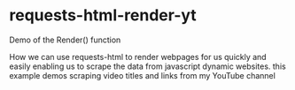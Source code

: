 # requests-html-render-yt
Demo of the Render() function

How we can use requests-html to render webpages for us quickly and easily enabling us to scrape the data from javascript dynamic websites. this example demos scraping video titles and links from my YouTube channel
